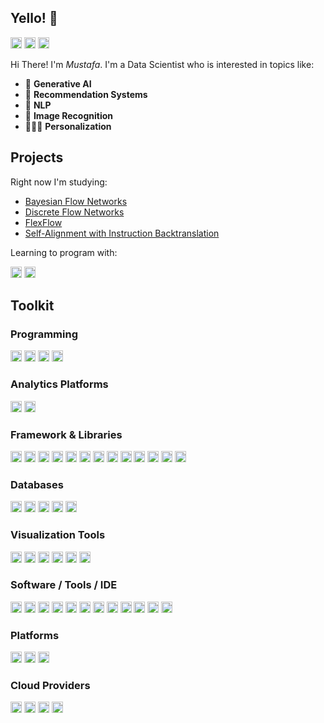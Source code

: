 
<!--
**eskinmi/eskinmi** is a ✨ _special_ ✨ repository because its `README.md` (this file) appears on your GitHub profile.

Here are some ideas to get you started:

- 🔭 I’m currently working on ...
- 🌱 I’m currently learning ...
- 👯 I’m looking to collaborate on ...
- 🤔 I’m looking for help with ...
- 💬 Ask me about ...
- 📫 How to reach me: ...
- 😄 Pronouns: ...
- ⚡ Fun fact: ...
-->
<h2 align="left">Yello! 🍕</h2>

<p>
    <a href="https://eskinmi.github.io/"><img alt="Linkedin" src="https://img.shields.io/badge/website-000000?style=for-the-badge&logo=About.me&logoColor=white" height="18"></a>
    <a href="https://twitter.com/mustafaeskinn"><img alt="Twitter" src="https://img.shields.io/badge/Twitter-1DA1F2?logo=Twitter&logoColor=white" height="18"></a>
    <a href="https://www.linkedin.com/in/mustafasamedeskin/"><img alt="Linkedin" src="https://img.shields.io/badge/Linkedin-0A66C2?logo=Linkedin&logoColor=white" height="18"></a>
</p>

Hi There! I'm _Mustafa_. I'm a Data Scientist who is interested in topics like:
- 🤖 **Generative AI**   
- 🌵 **Recommendation Systems** 
- 📘 **NLP**
- 🌉 **Image Recognition**
- 💂🏼‍♂ **Personalization**


<h2 align="left">Projects </h2>

Right now I'm studying: 

* [Bayesian Flow Networks](https://arxiv.org/abs/2308.07037)
* [Discrete Flow Networks](https://github.com/TrentBrick/PyTorchDiscreteFlows)
* [FlexFlow](https://github.com/flexflow/FlexFlow?utm_source=tldrai)
* [Self-Alignment with Instruction Backtranslation](https://arxiv.org/abs/2308.06259)

Learning to program with:
<p>
    <a href="#"><img alt="Rust" src="https://img.shields.io/badge/Rust-000000?style=for-the-badge&logo=rust&logoColor=white" height="18"></a>
    <a href="#"><img alt="Swift" src="https://img.shields.io/badge/Swift-FA7343?style=for-the-badge&logo=swift&logoColor=white" height="18"></a>

</p>


<h2 align="left">Toolkit</h2>

<h3 align="left">Programming</h3>
<p>
    <img alt="Python" src="https://img.shields.io/badge/Python-FFD43B?style=for-the-badge&logo=python&logoColor=blue" height="18"></img>
    <img alt="R" src="https://img.shields.io/badge/R-276DC3?style=for-the-badge&logo=r&logoColor=white" height="18"></img>
    <img alt="Scala" src="https://img.shields.io/badge/Scala-DC322F?style=for-the-badge&logo=scala&logoColor=white" height="18"></img>
    <img alt="Latex" src="https://img.shields.io/badge/LaTeX-47A141?style=for-the-badge&logo=LaTeX&logoColor=white" height="18"></img>
</p>

<h3 align="left">Analytics Platforms</h3>
<p>
    <img alt="Databricks" src="https://img.shields.io/badge/Databricks-FF3621?style=for-the-badge&logo=Databricks&logoColor=white" height="18"></img>
    <img alt="Apache" src="https://img.shields.io/badge/Apache-D22128?style=for-the-badge&logo=Apache&logoColor=white" height="18"></img>
</p>


<h3 align="left">Framework & Libraries</h3>
<p>
    <img alt="PyTorch" src="https://img.shields.io/badge/PyTorch-EE4C2C?style=for-the-badge&logo=pytorch&logoColor=white" height="18"></img>
    <img alt="Tensorflow" src="https://img.shields.io/badge/TensorFlow-FF6F00?style=for-the-badge&logo=tensorflow&logoColor=white" height="18"></img>
    <img alt="FastAPI" src="https://img.shields.io/badge/fastapi-109989?style=for-the-badge&logo=FASTAPI&logoColor=white" height="18"></img>
    <img alt="Flask" src="https://img.shields.io/badge/Flask-000000?style=for-the-badge&logo=flask&logoColor=white" height="18"></img>
    <img alt="Streamlit" src="https://img.shields.io/badge/Streamlit-FF4B4B?style=for-the-badge&logo=Streamlit&logoColor=white" height="18"></img>
    <img alt="Scipy" src="https://img.shields.io/badge/SciPy-654FF0?style=for-the-badge&logo=SciPy&logoColor=white" height="18"></img>
    <img alt="ScikitLearn" src="https://img.shields.io/badge/scikit_learn-F7931E?style=for-the-badge&logo=scikit-learn&logoColor=white" height="18"></img>
    <img alt="Numba" src="https://img.shields.io/badge/Numba-00A3E0?style=for-the-badge&logo=Numba&logoColor=white" height="18"></img>
    <img alt="MLFlow" src="https://img.shields.io/badge/mlflow-%23d9ead3.svg?style=for-the-badge&logo=numpy&logoColor=blue" height="18"></img>
    <img alt="Apache Kafka" src="https://img.shields.io/badge/Apache_Kafka-231F20?style=for-the-badge&logo=apache-kafka&logoColor=white" height="18"></img>
    <img alt="Apache Spark" src="https://img.shields.io/badge/Apache_Spark-FFFFFF?style=for-the-badge&logo=apachespark&logoColor=#E35A16" height="18"></img>
    <img alt="GitBook" src="https://img.shields.io/badge/GitBook-7B36ED?style=for-the-badge&logo=gitbook&logoColor=white" height="18"></img>
    <img alt="Shell Script" src="https://img.shields.io/badge/Shell_Script-121011?style=for-the-badge&logo=gnu-bash&logoColor=white" height="18"></img>
</p>

<h3 align="left">Databases</h3>
<p>
    <a href="#"><img alt="PostgreSql" src="https://img.shields.io/badge/PostgreSql-4169E1?logo=postgresql&logoColor=white" height="18"></a>
    <a href="#"><img alt="SQLite" src ="https://img.shields.io/badge/SQLite-003B57.svg?logo=sqlite&logoColor=white" height="18"></a>
    <a href="#"><img alt="MySQL" src ="https://img.shields.io/badge/MySQL-4479A1.svg?logo=MySQL&logoColor=white" height="18"></a>
    <a href="#"><img alt="DynamoDB" src ="https://img.shields.io/badge/Amazon%20DynamoDB-4053D6?style=for-the-badge&logo=Amazon%20DynamoDB&logoColor=white" height="18"></a>
    <a href="#"><img alt="Redis" src ="https://img.shields.io/badge/redis-%23DD0031.svg?&style=for-the-badge&logo=redis&logoColor=white" height="18"></a>
</p>


<h3 align="left">Visualization Tools</h3>
<p>
    <a href="#"><img alt="Tableau" src="https://img.shields.io/badge/Tableau-E97627?style=for-the-badge&logo=Tableau&logoColor=white" height="18"></a>
    <a href="#"><img alt="PowerBI" src="https://img.shields.io/badge/PowerBI-F2C811?style=for-the-badge&logo=Power%20BI&logoColor=white" height="18"></a>
    <a href="#"><img alt="Metabase" src="https://img.shields.io/badge/Metabase-509EE3?style=for-the-badge&logo=metabase&logoColor=fff" height="18"></a>
    <a href="#"><img alt="Prometheus" src="https://img.shields.io/badge/Prometheus-000000?style=for-the-badge&logo=prometheus&labelColor=000000" height="18"></a>
    <a href="#"><img alt="Kibana" src="https://img.shields.io/badge/Kibana-005571?style=for-the-badge&logo=Kibana&logoColor=white" height="18"></a>
    <a href="#"><img alt="Google Analytics" src="https://img.shields.io/badge/Google%20Analytics-E37400?style=for-the-badge&logo=google%20analytics&logoColor=white" height="18"></a>
</p>

<h3 align="left">Software / Tools / IDE</h3>
<p>
    <a href="#"><img alt="Git" src="https://img.shields.io/badge/GIT-E44C30?style=for-the-badge&logo=git&logoColor=white" height="18"></a>
    <a href="#"><img alt="Docker" src="https://img.shields.io/badge/Docker-2CA5E0?style=for-the-badge&logo=docker&logoColor=white" height="18"></img></a>
    <a href="#"><img alt="Postman" src="https://img.shields.io/badge/Postman-FF6C37?style=for-the-badge&logo=Postman&logoColor=white" height="18"></a>
    <a href="#"><img alt="Stack Overflow" src="https://img.shields.io/badge/Stack_Overflow-FE7A16?style=for-the-badge&logo=stack-overflow&logoColor=white" height="18"></a>
    <a href="#"><img alt="Visual Studio Code" src="https://img.shields.io/badge/VSCode-0078D4?style=for-the-badge&logo=visual%20studio%20code&logoColor=white" height="18"></a>
    <a href="#"><img alt="PyCharm" src="https://img.shields.io/badge/PyCharm-000000.svg?&style=for-the-badge&logo=PyCharm&logoColor=white" height="18"></a>
    <a href="#"><img alt="Jupyter" src="https://img.shields.io/badge/Jupyter-F37626.svg?&style=for-the-badge&logo=Jupyter&logoColor=white" height="18"></a>
    <a href="#"><img alt="GithubActions" src="https://img.shields.io/badge/Github%20Actions-282a2e?style=for-the-badge&logo=githubactions&logoColor=367cfe" height="18"></a>
    <a href="#"><img alt="Jenkins" src="https://img.shields.io/badge/Jenkins-D24939?style=for-the-badge&logo=Jenkins&logoColor=white" height="18"></a>
    <a href="#"><img alt="Airflow" src="https://img.shields.io/badge/Airflow-017CEE?style=for-the-badge&logo=Apache%20Airflow&logoColor=white" height="18"></a>
    <a href="#"><img alt="Anaconda" src="https://img.shields.io/badge/conda-342B029.svg?&style=for-the-badge&logo=anaconda&logoColor=white" height="18"></a>
    <a href="#"><img alt="Jira" src="https://img.shields.io/badge/Jira-0052CC?style=for-the-badge&logo=Jira&logoColor=white" height="18"></a>

</p>

<h3 align="left">Platforms</h3>
<p>
    <a href="#"><img alt="Linux" src="https://img.shields.io/badge/Linux-FCC624?style=for-the-badge&logo=linux&logoColor=black" height="18"></a>
    <a href="#"><img alt="Windows" src="https://img.shields.io/badge/Windows-0078D6?style=for-the-badge&logo=windows&logoColor=white" height="18"></a>
    <a href="#"><img alt="OSX" src="https://img.shields.io/badge/mac%20os-000000?style=for-the-badge&logo=apple&logoColor=white" height="18"></a>
</p>


<h3 align="left">Cloud Providers</h3>
<p>
    <a href="#"><img alt="Amazon AWS" src="https://img.shields.io/badge/Amazon_AWS-FF9900?style=for-the-badge&logo=amazonaws&logoColor=white" height="18"></a>
    <a href="#"><img alt="Azure" src="https://img.shields.io/badge/Azure_DevOps-0078D7?style=for-the-badge&logo=azure-devops&logoColor=white" height="18"></a>
    <a href="#"><img alt="Vercel" src="https://img.shields.io/badge/Vercel-000000?style=for-the-badge&logo=vercel&logoColor=white" height="18"></a>
    <a href="#"><img alt="Google Cloud" src="https://img.shields.io/badge/Google_Cloud-4285F4?style=for-the-badge&logo=google-cloud&logoColor=white" height="18"></a>
</p>
